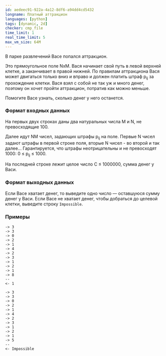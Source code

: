 ```yaml
---
id: aedeec91-922a-4a12-8df6-a94dd4cd5432
longname: Платный аттракцион
languages: [python]
tags: [dynamic, 2d]
checker: cmp_file
time_limit: 1
real_time_limit: 5
max_vm_size: 64M
---
```



В парке развлечений Васе попался аттракцион.

Это прямоугольное поле NxM.
Вася начинает свой путь в левой верхней клетке, а заканчивает в правой нижней.
По правилам аттракциона Вася может двигаться только вниз и вправо и должен платить штраф p<sub>ij</sub> за прохождение клетки.
Вася взял с собой не так уж и много денег, поэтому он хочет пройти аттракцион, потратив как можно меньше.

Помогите Васе узнать, сколько денег у него останется.

### Формат входных данных

На первых двух строках даны два натуральных числа M и N, не превосходящие 100.

Далее идут NM чисел, задающих штрафы p<sub>ij</sub> на поле.
Первые N чисел задают штрафы в первой строке поля, вторые N чисел - во второй и так далее...
Гарантируется, что штрафы неотрицательны и не превосходят 1000: 0 ≤ p<sub>ij</sub> ≤ 1000.

На последней строке лежит целое число C ≤ 1000000, сумма денег у Васи.

### Формат выходных данных

Если Васе хватает денег, то выведите одно число — оставшуюся сумму денег у Васи.
Если Васе не хватает денег, чтобы добраться до целевой клетки, выведите строку `Impossible`.

### Примеры

```
-> 3
-> 3
-> 0
-> 2
-> 1
-> 4
-> 2
-> 3
-> 1
-> 2
-> 1
-> 8
--
<- 1
```

```
-> 3
-> 3
-> 0
-> 2
-> 1
-> 4
-> 2
-> 3
-> 1
-> 2
-> 1
-> 5
--
<- Impossible
```
